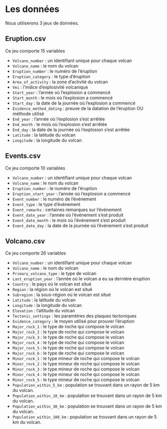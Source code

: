 # Les données

Nous utiliserons 3 jeux de données. 

## Eruption.csv

Ce jeu comporte 15 variables

-	`Volcano_number` : un identifiant unique pour chaque volcan
-	`Volcano_name` : le nom du volcan
-	`Eruption_number` : le numéro de l’éruption
-	`Eruption_category` : le type d’éruption
-	`Area_of_activity` : la zone d’activité du volcan
-	`Vei` : l’indice d’explosivité volcanique
-	`Start_year` : l’année où l’explosion a commencé
-	`Start_month` : le mois où l’explosion a commencé
-	`Start_day` : la date de la journée où l’explosion a commencé
-	`Evidence_method_dating` : preuve de la datation de l’éruption OU méthode utilisé
-	`End_year` : l’année où l’explosion s’est arrêtée
-	`End_month` : le mois où l’explosion s’est arrêtée
-	`End_day` : la date de la journée où l’explosion s’est arrêtée
-	`Latitude` : la latitude du volcan
-	`Longitude` : la longitude du volcan

## Events.csv

Ce jeu comporte 10 variables

-	`Volcano_number` : un identifiant unique pour chaque volcan
-	`Volcano_name` : le nom du volcan
-	`Eruption_number` : le numéro de l’éruption
-	`Eruption_start_year` : l’année où l’explosion a commencé
-	`Event_number` : le numéro de l’événement
-	`Event_type` : le type d’événement
-	`Event_remarks` : certaines remarques sur l’événement 
-	`Event_date_year` : l’année où l’événement s’est produit
-	`Event_date_month` : le mois où l’événement s’est produit
-	`Event_date_day` : la date de la journée où l’événement s’est produit

## Volcano.csv

Ce jeu comporte 26 variables

-	`Volcano_number` : un identifiant unique pour chaque volcan
-	`Volcano_name` : le nom du volcan
-	`Primary_volcano_type` : le type de volcan
-	`Last_eruption_year` : l’année où le volcan a eu sa dernière éruption
-	`Country` : le pays où le volcan est situé
-	`Region` : la région où le volcan est situé
-	`Subregion` : la sous-région où le volcan est situé
-	`Latitude` : la latitude du volcan
-	`Longitude` : la longitude du volcan
-	`Elevation` : l’altitude du volcan
-	`Tectonic_settings` : les paramètres des plaques tectoniques 
-	`Evidence_category` : le moyen utilisé pour prouver l’éruption
-	`Major_rock_1` : le type de roche qui compose le volcan
-	`Major_rock_2` : le type de roche qui compose le volcan
-	`Major_rock_3` : le type de roche qui compose le volcan
-	`Major_rock_4` : le type de roche qui compose le volcan
-	`Major_rock_5` : le type de roche qui compose le volcan
-	`Major_rock_6` : le type de roche qui compose le volcan
-	`Minor_rock_1` : le type mineur de roche qui compose le volcan
-	`Minor_rock_2` : le type mineur de roche qui compose le volcan
-	`Minor_rock_3` : le type mineur de roche qui compose le volcan
-	`Minor_rock_4` : le type mineur de roche qui compose le volcan
-	`Minor_rock_5` : le type mineur de roche qui compose le volcan
-	`Population_within_5_km` : population se trouvant dans un rayon de 5 km du volcan.
-	`Population_within_10_km` : population se trouvant dans un rayon de 5 km du volcan.
-	`Population_within_30_km` : population se trouvant dans un rayon de 5 km du volcan.
-	`Population_within_100_km` : population se trouvant dans un rayon de 5 km du volcan.
